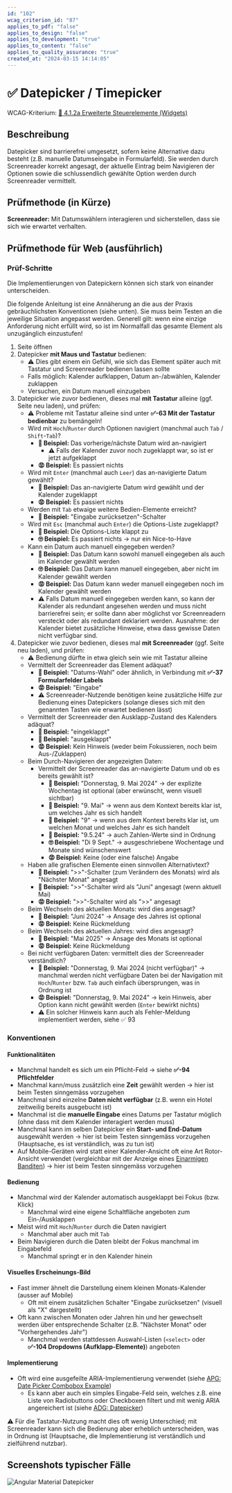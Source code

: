 ```yaml
---
id: "102"
wcag_criterion_id: "87"
applies_to_pdf: "false"
applies_to_design: "false"
applies_to_development: "true"
applies_to_content: "false"
applies_to_quality_assurance: "true"
created_at: "2024-03-15 14:14:05"
---
```


# ✅ Datepicker / Timepicker

WCAG-Kriterium: [📜 4.1.2a Erweiterte Steuerelemente (Widgets)](..)

## Beschreibung

Datepicker sind barrierefrei umgesetzt, sofern keine Alternative dazu besteht (z.B. manuelle Datumseingabe in Formularfeld). Sie werden durch Screenreader korrekt angesagt, der aktuelle Eintrag beim Navigieren der Optionen sowie die schlussendlich gewählte Option werden durch Screenreader vermittelt.

## Prüfmethode (in Kürze)

**Screenreader:** Mit Datumswählern interagieren und sicherstellen, dass sie sich wie erwartet verhalten.

## Prüfmethode für Web (ausführlich)

### Prüf-Schritte

Die Implementierungen von Datepickern können sich stark von einander unterscheiden.

Die folgende Anleitung ist eine Annäherung an die aus der Praxis gebräuchlichsten Konventionen (siehe unten). Sie muss beim Testen an die jeweilige Situation angepasst werden. Generell gilt: wenn eine einzige Anforderung nicht erfüllt wird, so ist im Normalfall das gesamte Element als unzugänglich einzustufen!

1. Seite öffnen
1. Datepicker **mit Maus und Tastatur** bedienen:
    - ⚠️ Dies gibt einem ein Gefühl, wie sich das Element später auch mit Tastatur und Screenreader bedienen lassen sollte
    - Falls möglich: Kalender aufklappen, Datum an-/abwählen, Kalender zuklappen
    - Versuchen, ein Datum manuell einzugeben
1. Datepicker wie zuvor bedienen, dieses mal **mit Tastatur** alleine (ggf. Seite neu laden), und prüfen:
    - ⚠️ Probleme mit Tastatur alleine sind unter **✅-63 Mit der Tastatur bedienbar** zu bemängeln!
    - Wird mit `Hoch`/`Runter` durch Optionen navigiert (manchmal auch `Tab` / `Shift`-`Tab`)?
        - **🙂 Beispiel:** Das vorherige/nächste Datum wird an-navigiert
            - ⚠️ Falls der Kalender zuvor noch zugeklappt war, so ist er jetzt aufgeklappt
        - **😡 Beispiel:** Es passiert nichts
    - Wird mit `Enter` (manchmal auch `Leer`) das an-navigierte Datum gewählt?
        - **🙂 Beispiel:** Das an-navigierte Datum wird gewählt und der Kalender zugeklappt
        - **😡 Beispiel:** Es passiert nichts
    - Werden mit `Tab` etwaige weitere Bedien-Elemente erreicht?
        - **🙂 Beispiel:** "Eingabe zurücksetzen"-Schalter
    - Wird mit `Esc` (manchmal auch `Enter`) die Options-Liste zugeklappt?
        - **🙂 Beispiel:** Die Options-Liste klappt zu
        - **🙄 Beispiel:** Es passiert nichts → nur ein Nice-to-Have
    - Kann ein Datum auch manuell eingegeben werden?
        - **🙂 Beispiel:** Das Datum kann sowohl manuell eingegeben als auch im Kalender gewählt werden
        - **🙄 Beispiel:** Das Datum kann manuell eingegeben, aber nicht im Kalender gewählt werden
        - **😡 Beispiel:** Das Datum kann weder manuell eingegeben noch im Kalender gewählt werden
        - ⚠️ Falls Datum manuell eingegeben werden kann, so kann der Kalender als redundant angesehen werden und muss nicht barrierefrei sein; er sollte dann aber möglichst vor Screenreadern versteckt oder als redundant deklariert werden. Ausnahme: der Kalender bietet zusätzliche Hinweise, etwa dass gewisse Daten nicht verfügbar sind.
1. Datepicker wie zuvor bedienen, dieses mal **mit Screenreader** (ggf. Seite neu laden), und prüfen:
    - ⚠️ Bedienung dürfte in etwa gleich sein wie mit Tastatur alleine
    - Vermittelt der Screenreader das Element adäquat?
        - **🙂 Beispiel:** "Datums-Wahl" oder ähnlich, in Verbindung mit **✅-37 Formularfelder Labels**
        - **😡 Beispiel:** "Eingabe"
        - ⚠️ Screenreader-Nutzende benötigen keine zusätzliche Hilfe zur Bedienung eines Datepickers (solange dieses sich mit den genannten Tasten wie erwartet bedienen lässt)
    - Vermittelt der Screenreader den Ausklapp-Zustand des Kalenders adäquat?
        - **🙂 Beispiel:** "eingeklappt"
        - **🙂 Beispiel:** "ausgeklappt"
        - **😡 Beispiel:** Kein Hinweis (weder beim Fokussieren, noch beim Aus-/Zuklappen)
    - Beim Durch-Navigieren der angezeigten Daten:
        - Vermittelt der Screenreader das an-navigierte Datum und ob es bereits gewählt ist?
            - **🙂 Beispiel:** "Donnerstag, 9. Mai 2024" → der explizite Wochentag ist optional (aber erwünscht, wenn visuell sichtbar)
            - **🙂 Beispiel:** "9. Mai" → wenn aus dem Kontext bereits klar ist, um welches Jahr es sich handelt
            - **🙂 Beispiel:** "9" → wenn aus dem Kontext bereits klar ist, um welchen Monat und welches Jahr es sich handelt
            - **🙂 Beispiel:** "9.5.24" → auch Zahlen-Werte sind in Ordnung
            - **🙄 Beispiel:** "Di 9 Sept." → ausgeschriebene Wochentage und Monate sind wünschenswert
            - **😡 Beispiel:** Keine (oder eine falsche) Angabe
    - Haben alle grafischen Elemente einen sinnvollen Alternativtext?
        - **🙂 Beispiel:** ">>"-Schalter (zum Verändern des Monats) wird als "Nächster Monat" angesagt
        - **🙂 Beispiel:** ">>"-Schalter wird als "Juni" angesagt (wenn aktuell Mai)
        - **😡 Beispiel:** ">>"-Schalter wird als ">>" angesagt
    - Beim Wechseln des aktuellen Monats: wird dies angesagt?
        - **🙂 Beispiel:** "Juni 2024" → Ansage des Jahres ist optional
        - **😡 Beispiel:** Keine Rückmeldung
    - Beim Wechseln des aktuellen Jahres: wird dies angesagt?
        - **🙂 Beispiel:** "Mai 2025" → Ansage des Monats ist optional
        - **😡 Beispiel:** Keine Rückmeldung
    - Bei nicht verfügbaren Daten: vermittelt dies der Screenreader verständlich?
        - **🙂 Beispiel:** "Donnerstag, 9. Mai 2024 (nicht verfügbar)" → manchmal werden nicht verfügbare Daten bei der Navigation mit `Hoch`/`Runter` bzw. `Tab` auch einfach übersprungen, was in Ordnung ist
        - **😡 Beispiel:** "Donnerstag, 9. Mai 2024" → kein Hinweis, aber Option kann nicht gewählt werden (`Enter` bewirkt nichts)
        - ⚠️ Ein solcher Hinweis kann auch als Fehler-Meldung implementiert werden, siehe ✅ 93


### Konventionen

#### Funktionalitäten

- Manchmal handelt es sich um ein Pflicht-Feld → siehe **✅-94 Pflichtfelder**
- Manchmal kann/muss zusätzlich eine **Zeit** gewählt werden → hier ist beim Testen sinngemäss vorzugehen
- Manchmal sind einzelne **Daten nicht verfügbar** (z.B. wenn ein Hotel zeitweilig bereits ausgebucht ist)
- Manchmal ist die **manuelle Eingabe** eines Datums per Tastatur möglich (ohne dass mit dem Kalender interagiert werden muss)
- Manchmal kann im selben Datepicker ein **Start- und End-Datum** ausgewählt werden → hier ist beim Testen sinngemäss vorzugehen (Hauptsache, es ist verständlich, was zu tun ist)
- Auf Mobile-Geräten wird statt einer Kalender-Ansicht oft eine Art Rotor-Ansicht verwendet (vergleichbar mit der Anzeige eines [Einarmigen Banditen](https://duckduckgo.com/?q=einarmiger+bandit&atb=v385-1&iax=images&ia=images)) → hier ist beim Testen sinngemäss vorzugehen

#### Bedienung

- Manchmal wird der Kalender automatisch ausgeklappt bei Fokus (bzw. Klick)
    - Manchmal wird eine eigene Schaltfläche angeboten zum Ein-/Ausklappen
- Meist wird mit `Hoch`/`Runter` durch die Daten navigiert
    - Manchmal aber auch mit `Tab`
- Beim Navigieren durch die Daten bleibt der Fokus manchmal im Eingabefeld
    - Manchmal springt er in den Kalender hinein

#### Visuelles Erscheinungs-Bild

- Fast immer ähnelt die Darstellung einem kleinen Monats-Kalender (ausser auf Mobile)
    - Oft mit einem zusätzlichen Schalter "Eingabe zurücksetzen" (visuell als "X" dargestellt)
- Oft kann zwischen Monaten oder Jahren hin und her gewechselt werden über entsprechende Schalter (z.B. "Nächster Monat" oder "Vorhergehendes Jahr")
    - Manchmal werden stattdessen Auswahl-Listen (`<select>` oder **✅-104 Dropdowns (Aufklapp-Elemente)**) angeboten

#### Implementierung

- Oft wird eine ausgefeilte ARIA-Implementierung verwendet (siehe [APG: Date Picker Combobox Example](https://www.w3.org/WAI/ARIA/apg/patterns/combobox/examples/combobox-datepicker/))
    - Es kann aber auch ein simples Eingabe-Feld sein, welches z.B. eine Liste von Radiobuttons oder Checkboxen filtert und mit wenig ARIA angereichert ist (siehe [ADG: Datepicker](https://www.accessibility-developer-guide.com/examples/widgets/datepicker/))

⚠️ Für die Tastatur-Nutzung macht dies oft wenig Unterschied; mit Screenreader kann sich die Bedienung aber erheblich unterscheiden, was in Ordnung ist (Hauptsache, die Implementierung ist verständlich und zielführend nutzbar).

## Screenshots typischer Fälle

![Angular Material Datepicker](images/angular-material-datepicker.png)